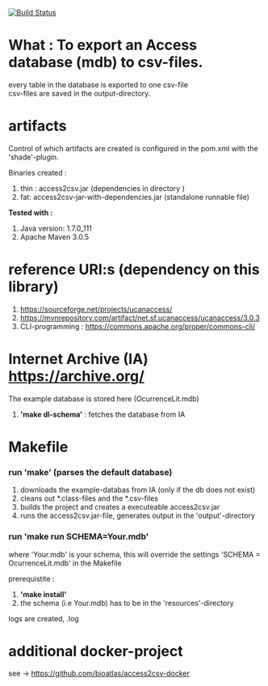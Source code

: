 [![Build Status](https://api.travis-ci.org/Inkimar/commons_cli_ex.svg?branch=master)](https://travis-ci.org/Inkimar/commons_cli_ex)

# What : To export  an Access database (mdb) to csv-files.
every table in the database is exported to one csv-file <br>
csv-files are saved in the output-directory.

# artifacts
Control of which artifacts are created is configured in the pom.xml with the 'shade'-plugin. <br>

Binaries created :

1. thin : access2csv.jar (dependencies in directory )
2. fat: access2csv-jar-with-dependencies.jar (standalone runnable file)

**Tested with :**

1. Java version: 1.7.0_111 
2. Apache Maven 3.0.5



# reference URI:s (dependency on this library)
1. https://sourceforge.net/projects/ucanaccess/
2. https://mvnrepository.com/artifact/net.sf.ucanaccess/ucanaccess/3.0.3
3. CLI-programming : https://commons.apache.org/proper/commons-cli/ 

# Internet Archive (IA) https://archive.org/ 
The example database is stored here (OcurrenceLit.mdb)

1. **'make dl-schema'** : fetches the database from IA


# Makefile
### run **'make'** (parses the default database)

1. downloads the example-databas  from IA (only if the db does not exist)
2. cleans out *.class-files and the *.csv-files
3. builds the project and creates a executeable access2csv.jar
4. runs the access2csv.jar-file, generates output in the 'output'-directory

### run **'make run SCHEMA=Your.mdb'** <br>
where 'Your.mdb' is your schema, this will override the settings 'SCHEMA = OcurrenceLit.mdb' in the Makefile

prerequistite :

1. **'make install'** <br>
2. the schema (i.e Your.mdb) has to be in the 'resources'-directory


logs are created, <timestamp>.log

# additional docker-project
see -> https://github.com/bioatlas/access2csv-docker


